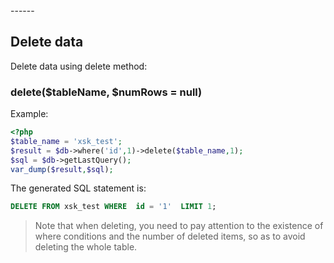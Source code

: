 <head>
     <title>EasySwoole mysqli|swoole mysqli|swoole mysql|swoole database connection pool|php connection pool</title>
     <meta name="keywords" content="EasySwoole mysqli|swoole mysqli|swoole mysql|swoole database connection pool|php connection pool"/>
     <meta name="description" content="asySwoole mysqli|swoole mysqli|swoole mysql|swoole database connection pool|php connection pool"/>
</head>
---<head>---

## Delete data
Delete data using delete method:

### delete($tableName, $numRows = null) 
Example:
```php
<?php
$table_name = 'xsk_test';
$result = $db->where('id',1)->delete($table_name,1);
$sql = $db->getLastQuery();
var_dump($result,$sql);
```
The generated SQL statement is:
```sql
DELETE FROM xsk_test WHERE  id = '1'  LIMIT 1;
```

>Note that when deleting, you need to pay attention to the existence of where conditions and the number of deleted items, so as to avoid deleting the whole table.